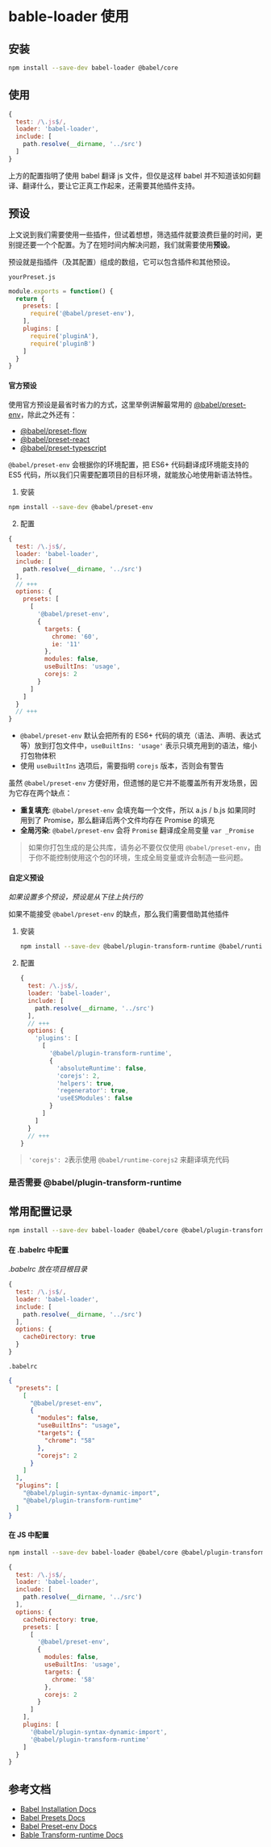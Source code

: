 # bable-loader 使用

## 安装

```bash
npm install --save-dev babel-loader @babel/core
```

## 使用

```javascript
{
  test: /\.js$/,
  loader: 'babel-loader',
  include: [
    path.resolve(__dirname, '../src')
  ]
}
```

上方的配置指明了使用 babel 翻译 js 文件，但仅是这样 babel 并不知道该如何翻译、翻译什么，要让它正真工作起来，还需要其他插件支持。

## 预设
上文说到我们需要使用一些插件，但试着想想，筛选插件就要浪费巨量的时间，更别提还要一个个配置。为了在短时间内解决问题，我们就需要使用**预设**。

预设就是指插件（及其配置）组成的数组，它可以包含插件和其他预设。

`yourPreset.js`
```javascript
module.exports = function() {
  return {
    presets: [
      require('@babel/preset-env'),
    ],
    plugins: [
      require('pluginA'),
      require('pluginB')
    ]
  }
}
```

#### 官方预设

使用官方预设是最省时省力的方式，这里举例讲解最常用的 [@babel/preset-env](https://babeljs.io/docs/en/babel-preset-env)，除此之外还有：
- [@babel/preset-flow](https://babeljs.io/docs/en/babel-preset-flow)
- [@babel/preset-react](https://babeljs.io/docs/en/babel-preset-react)
- [@babel/preset-typescript](https://babeljs.io/docs/en/babel-preset-typescript)

`@babel/preset-env` 会根据你的环境配置，把 ES6+ 代码翻译成环境能支持的 ES5 代码，所以我们只需要配置项目的目标环境，就能放心地使用新语法特性。

1. 安装
  ```bash
  npm install --save-dev @babel/preset-env
  ```

2. 配置
  ```javascript
  {
    test: /\.js$/,
    loader: 'babel-loader',
    include: [
      path.resolve(__dirname, '../src')
    ],
    // +++
    options: {
      presets: [
        [
          '@babel/preset-env',
          {
            targets: {
              chrome: '60',
              ie: '11'
            },
            modules: false,
            useBuiltIns: 'usage',
            corejs: 2
          }
        ]
      ]
    }
    // +++
  }
  ```

- `@babel/preset-env` 默认会把所有的 ES6+ 代码的填充（语法、声明、表达式等）放到打包文件中，`useBuiltIns: 'usage'` 表示只填充用到的语法，缩小打包物体积
- 使用 `useBuiltIns` 选项后，需要指明 `corejs` 版本，否则会有警告


虽然 `@babel/preset-env` 方便好用，但遗憾的是它并不能覆盖所有开发场景，因为它存在两个缺点：
- **重复填充**: `@babel/preset-env` 会填充每一个文件，所以 a.js / b.js 如果同时用到了 Promise，那么翻译后两个文件均存在 Promise 的填充
- **全局污染**: `@babel/preset-env` 会将 `Promise` 翻译成全局变量 `var _Promise`

> 如果你打包生成的是公共库，请务必不要仅仅使用 `@babel/preset-env`，由于你不能控制使用这个包的环境，生成全局变量或许会制造一些问题。

#### 自定义预设
*如果设置多个预设，预设是从下往上执行的*

如果不能接受 `@babel/preset-env` 的缺点，那么我们需要借助其他插件

1. 安装
   ```bash
   npm install --save-dev @babel/plugin-transform-runtime @babel/runtime @babel/runtime-corejs2
   ```
2. 配置
   ```javascript
   {
     test: /\.js$/,
     loader: 'babel-loader',
     include: [
       path.resolve(__dirname, '../src')
     ],
     // +++
     options: {
       'plugins': [
         [
           '@babel/plugin-transform-runtime',
           {
             'absoluteRuntime': false,
             'corejs': 2,
             'helpers': true,
             'regenerator': true,
             'useESModules': false
           }
         ]
       ]
     }
     // +++
   }
   ```

> `'corejs': 2`表示使用 `@babel/runtime-corejs2` 来翻译填充代码

### 是否需要 @babel/plugin-transform-runtime

## 常用配置记录

```bash
npm install --save-dev babel-loader @babel/core @babel/plugin-transform-runtime @babel/plugin-syntax-dynamic-import
```

#### 在 .babelrc 中配置

_.babelrc 放在项目根目录_

```javascript
{
  test: /\.js$/,
  loader: 'babel-loader',
  include: [
    path.resolve(__dirname, '../src')
  ],
  options: {
    cacheDirectory: true
  }
}
```

`.babelrc`
```json
{
  "presets": [
    [
      "@babel/preset-env",
      {
        "modules": false,
        "useBuiltIns": "usage",
        "targets": {
          "chrome": "58"
        },
        "corejs": 2
      }
    ]
  ],
  "plugins": [
    "@babel/plugin-syntax-dynamic-import",
    "@babel/plugin-transform-runtime"
  ]
}
```

#### 在 JS 中配置

```bash
npm install --save-dev babel-loader @babel/core @babel/plugin-transform-runtime @babel/plugin-syntax-dynamic-import
```

```javascript
{
  test: /\.js$/,
  loader: 'babel-loader',
  include: [
    path.resolve(__dirname, '../src')
  ],
  options: {
    cacheDirectory: true,
    presets: [
      [
        '@babel/preset-env',
        {
          modules: false,
          useBuiltIns: 'usage',
          targets: {
            chrome: '58'
          },
          corejs: 2
        }
      ]
    ],
    plugins: [
      '@babel/plugin-syntax-dynamic-import',
      '@babel/plugin-transform-runtime'
    ]
  }
}
```

## 参考文档

- [Babel Installation Docs](https://babeljs.io/setup#installation)
- [Babel Presets Docs](https://babeljs.io/docs/en/presets)
- [Babel Preset-env Docs](https://www.babeljs.cn/docs/babel-preset-env)
- [Bable Transform-runtime Docs](https://www.babeljs.cn/docs/babel-plugin-transform-runtime)

